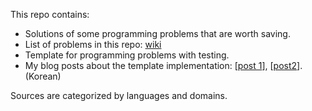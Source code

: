 This repo contains:
- Solutions of some programming problems that are worth saving.
 - List of problems in this repo: [wiki](https://github.com/Ehwaz/ProblemSolving/wiki/Problem-List)
- Template for programming problems with testing.
 - My blog posts about the template implementation: [[post 1](http://ehwaz-t.tumblr.com/post/142357060895/%EC%BD%94%EB%94%A9-%EB%AC%B8%EC%A0%9C-%ED%85%9C%ED%94%8C%EB%A6%BF-with-%ED%85%8C%EC%8A%A4%ED%8C%85)], [[post2](http://ehwaz-t.tumblr.com/post/142749801320/%EC%BD%94%EB%94%A9-%EB%AC%B8%EC%A0%9C-%ED%85%9C%ED%94%8C%EB%A6%BF-%EC%97%85%EB%8D%B0%EC%9D%B4%ED%8A%B8)]. (Korean)

Sources are categorized by languages and domains.
